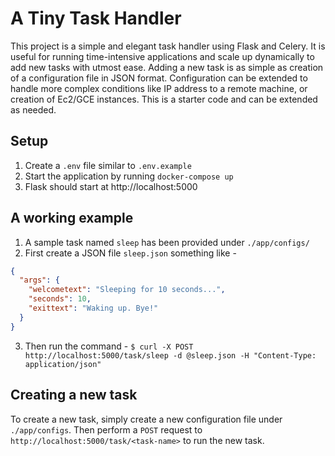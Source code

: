 # A Tiny Task Handler

This project is a simple and elegant task handler using Flask and Celery. It is useful for running time-intensive applications and scale up dynamically to add new tasks with utmost ease. Adding a new task is as simple as creation of a configuration file in JSON format. Configuration can be extended to handle more complex conditions like IP address to a remote machine, or creation of Ec2/GCE instances. This is a starter code and can be extended as needed.

## Setup
1. Create a `.env` file similar to `.env.example`
2. Start the application by running `docker-compose up`
3. Flask should start at http://localhost:5000

## A working example
1. A sample task named `sleep` has been provided under `./app/configs/`
2. First create a JSON file `sleep.json` something like -
```json
{
  "args": {
    "welcometext": "Sleeping for 10 seconds...",
    "seconds": 10,
    "exittext": "Waking up. Bye!"
  }
}
```
3. Then run the command -
`$ curl -X POST http://localhost:5000/task/sleep -d @sleep.json -H "Content-Type: application/json"`

## Creating a new task
To create a new task, simply create a new configuration file under `./app/configs`. Then perform a `POST` request to `http://localhost:5000/task/<task-name>` to run the new task.
